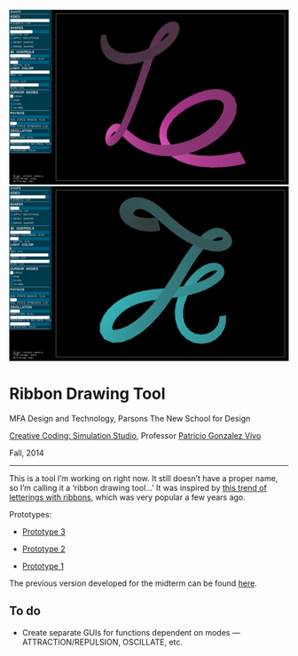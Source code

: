 ![Ribbon Lettering](../_images/14_ribbon_0.png)
![Ribbon Lettering](../_images/14_ribbon_1.png)

# Ribbon Drawing Tool

MFA Design and Technology, Parsons The New School for Design

[Creative Coding: Simulation Studio](github.com/patriciogonzalezvivo/sims2014), Professor [Patricio Gonzalez Vivo](github.com/patriciogonzalezvivo)

Fall, 2014

---

This is a tool I’m working on right now. It still doesn’t have a proper name, so I’m calling it a ‘ribbon drawing tool…’ It was inspired by [this trend of letterings with ribbons](https://www.google.com/search?q=images&espv=2&biw=1597&bih=816&source=lnms&tbm=isch&sa=X&ei=UYd6VNaeNO7fsATdooLgAg&ved=0CAYQ_AUoAQ#tbm=isch&q=ribbon+typography), which was very popular a few years ago. 

Prototypes:

* [Prototype 3](https://vimeo.com/108398582)

* [Prototype 2](https://vimeo.com/108173481) 

* [Prototype 1](https://vimeo.com/108160517) 

The previous version developed for the midterm can be found [here](../06_midterm).


## To do

* Create separate GUIs for functions dependent on modes — ATTRACTION/REPULSION, OSCILLATE, etc.